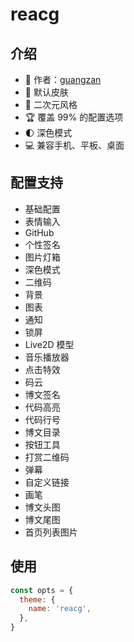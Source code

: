# reacg

<Screenshot
    :desktop="{light: '/themeScreenshots/reacg-desktop-light.png',dark: '待上传...'}"
    :pad="{light: '待上传...',dark: '/themeScreenshots/reacg-pad-dark.png'}"
    :phone="{light: '待上传...',dark: '/themeScreenshots/reacg-phone-dark.png'}"
/>

## 介绍

- 👔 作者：[guangzan](https://www.cnblogs.com/guangzan/)
- 🎨 默认皮肤
- 🎀 二次元风格
- 🏆 覆盖 99% 的配置选项
- 🌓 深色模式
- 💻 兼容手机、平板、桌面

## 配置支持

- 基础配置
- 表情输入
- GitHub
- 个性签名
- 图片灯箱
- 深色模式
- 二维码
- 背景
- 图表
- 通知
- 锁屏
- Live2D 模型
- 音乐播放器
- 点击特效
- 码云
- 博文签名
- 代码高亮
- 代码行号
- 博文目录
- 按钮工具
- 打赏二维码
- 弹幕
- 自定义链接
- 画笔
- 博文头图
- 博文尾图
- 首页列表图片

## 使用

```js
const opts = {
  theme: {
    name: 'reacg',
  },
}
```
